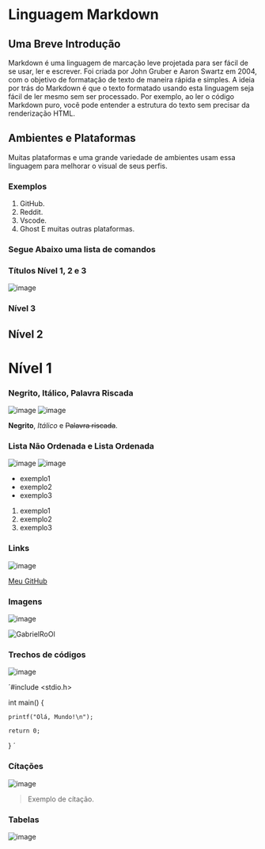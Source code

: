 # Linguagem Markdown
## Uma Breve Introdução
Markdown é uma linguagem de marcação leve projetada para ser fácil de se usar, ler e escrever. Foi criada por John Gruber e Aaron Swartz em 2004, com o objetivo de formatação de texto de maneira rápida e simples.
A ideia por trás do Markdown é que o texto formatado usando esta linguagem seja fácil de ler mesmo sem ser processado. Por exemplo, ao ler o código Markdown puro, você pode entender a estrutura do texto sem precisar da renderização HTML.
## Ambientes e Plataformas
Muitas plataformas e uma grande variedade de ambientes usam essa linguagem para melhorar o visual de seus perfis.
### Exemplos
1. GitHub.
2. Reddit.
3. Vscode.
4. Ghost
E muitas outras plataformas.
### Segue Abaixo uma lista de comandos

### Títulos Nível 1, 2 e 3
![image](https://github.com/GabrielRoOl/Linguagem-Markdown/assets/144238400/615c8657-4380-437f-bc02-306220b0a552)
### Nível 3
## Nível 2
# Nível 1

### Negrito, Itálico, Palavra Riscada
![image](https://github.com/GabrielRoOl/Linguagem-Markdown/assets/144238400/85e4e457-5a02-4ce2-915f-b2128a3d87a3)
![image](https://github.com/GabrielRoOl/Linguagem-Markdown/assets/144238400/ea129fcd-fb58-4e28-9d44-766280244cf9)

**Negrito**, *Itálico* e ~~Palavra riscada~~.

### Lista Não Ordenada e Lista Ordenada
![image](https://github.com/GabrielRoOl/Linguagem-Markdown/assets/144238400/e6018720-3a84-4657-9536-69b443e019f0)
![image](https://github.com/GabrielRoOl/Linguagem-Markdown/assets/144238400/14018d79-5018-4b4a-8054-27d94f807032)

- exemplo1
- exemplo2
- exemplo3

1. exemplo1
2. exemplo2
3. exemplo3

### Links
![image](https://github.com/GabrielRoOl/Linguagem-Markdown/assets/144238400/76cb9e2f-e440-47ff-a6c2-c47ad4a45943)

[Meu GitHub](https://github.com/GabrielRoOl/Linguagem-Markdown/edit/main/README.md)

### Imagens
![image](https://github.com/GabrielRoOl/Linguagem-Markdown/assets/144238400/56ac9fb1-04c2-4f32-89dd-0530c1b35343)

![GabrielRoOl](https://github.com/GabrielRoOl/Linguagem-Markdown/assets/144238400/f43f4be9-60ce-47e4-868d-3c1877c4700b)

### Trechos de códigos
![image](https://github.com/GabrielRoOl/Linguagem-Markdown/assets/144238400/77f910c3-78a7-4ee3-9f19-396626403206)

´#include <stdio.h>

int main() {

    printf("Olá, Mundo!\n");
    
    return 0;
}
´
### Cítações
![image](https://github.com/GabrielRoOl/Linguagem-Markdown/assets/144238400/d6928764-7e43-497f-8300-af1c4436681f)

> Exemplo de cítação.
### Tabelas
![image](https://github.com/GabrielRoOl/Linguagem-Markdown/assets/144238400/cb4b7d41-61aa-4440-8a57-8db98885030e)
